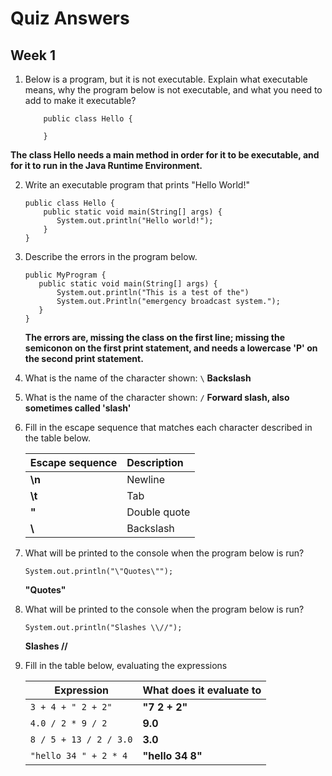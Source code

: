 # Quiz Answers
## Week 1

1. Below is a program, but it is not executable. Explain what executable means, why the program below is not executable, and what you need to add to make it executable?
    ```
        public class Hello {

        }
    ```
__The class Hello needs a main method in order for it to be executable, and for it to run in the Java Runtime Environment.__

2. Write an executable program that prints "Hello World!"
    ```
    public class Hello {
        public static void main(String[] args) {
           System.out.println("Hello world!");
        }
    }
   ```

3. Describe the errors in the program below.
    ```
    public MyProgram {
       public static void main(String[] args) {
           System.out.println("This is a test of the")
           System.out.Println("emergency broadcast system.");
       }
   }
   ```
   __The errors are, missing the class on the first line; missing the semiconon on the first print statement, and needs a lowercase 'P' on the second print statement.__

4. What is the name of the character shown: `\`
__Backslash__

5. What is the name of the character shown: `/`
__Forward slash, also sometimes called 'slash'__

6. Fill in the escape sequence that matches each character described in the table below.

    | Escape sequence   | Description      |
    | -------------------- | :-------------------- |
    |  __\n__                     | Newline        |
    |  __\t__                     | Tab            |
    |  __\"__                     | Double quote   |
    |  __\\__                     | Backslash      |
    
7. What will be printed to the console when the program below is run?

    `System.out.println("\"Quotes\"");`
    
    __"Quotes"__
8. What will be printed to the console when the program below is run?

    `System.out.println("Slashes \\//");`
    
    __Slashes \//__
9. Fill in the table below, evaluating the expressions

    | Expression                 | What does it evaluate to   |
    |-----------------------------  | :----------------------------- |
    | `3 + 4 + " 2 + 2"`             | __"7 2 + 2"__                 |
    | `4.0 / 2 * 9 / 2`              | __9.0__                       |
    | `8 / 5 + 13 / 2 / 3.0`         | __3.0__                       |
    | `"hello 34 " + 2 * 4`          | __"hello 34 8"__              |
    
